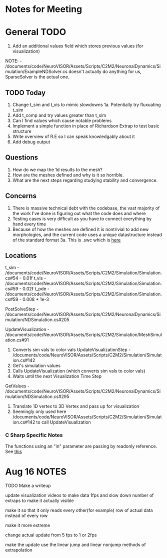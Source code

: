 # Notes for Meeting

# General TODO
1. Add an additional values field which stores previous values (for visualization)


NOTE: - /documents/code/NeuroVISOR/Assets/Scripts/C2M2/NeuronalDynamics/Simulation/ExampleNDSolver.cs doesn't actually do anything for us, SparseSolver is the actual one.


## TODO Today
1. Change t_sim and t_vis to mimic slowdowns
1a. Potentially try fluxuating t_sim
2. Add t_comp and try values greater than t_sim
3. Can I find values which cause notable problems
4. Implement a simple function in place of Richardson Extrap to test basic structure
5. Write overview of R.E so I can speak knowledgably about it
6. Add debug output

## Questions
1. How do we map the 1d results to the mesh?
2. How are the meshes defined and why is it so horrible.
3. What are the next steps regarding studying stability and convergence.

## Concerns
1. There is massive technical debt with the codebase, the vast majority of the work I've done is figuring out what the code does and where
2. Testing cases is very difficult as you have to connect everything by hand every time
3. Because of how the meshes are defined it is nontrivial to add new morphologies, and the current code uses a unique datastructure instead of the standard format 
3a. This is .swc which is [here](http://www.neuronland.org/NLMorphologyConverter/MorphologyFormats/SWC/Spec.html)

## Locations
t_sim - /documents/code/NeuroVISOR/Assets/Scripts/C2M2/Simulation/Simulation.cs#54
      - 0.01f
t_vis - /documents/code/NeuroVISOR/Assets/Scripts/C2M2/Simulation/Simulation.cs#59
      - 0.02f
t_pde - /documents/code/NeuroVISOR/Assets/Scripts/C2M2/Simulation/Simulation.cs#59
      - 0.008 * 1e-3

PostSolveStep - /documents/code/NeuroVISOR/Assets/Scripts/C2M2/NeuronalDynamics/Simulation/NDSimulation.cs#205


UpdateVisualization - /documents/code/NeuroVISOR/Assets/Scripts/C2M2/Simulation/MeshSimulation.cs#91
1. Converts sim vals to color vals
UpdateVisualizationStep - /documents/code/NeuroVISOR/Assets/Scripts/C2M2/Simulation/Simulation.cs#142
1. Get's simulation values
2. Calls UpdateVisualization (which converts sim vals to color vals)
3. Waits until the next Visualization Time Step

GetValues - /documents/code/NeuroVISOR/Assets/Scripts/C2M2/NeuronalDynamics/Simulation/NDSimulation.cs#295
1. Translate 1D vertex to 3D Vertex and pass up for visualization
2. Seemingly only used here /documents/code/NeuroVISOR/Assets/Scripts/C2M2/Simulation/Simulation.cs#142 to call UpdateVisualization


### C Sharp Specific Notes
The functions using an "in" parameter are passing by readonly reference. See [this](https://stackoverflow.com/questions/52820372/why-would-one-ever-use-the-in-parameter-modifier-in-c)


# Aug 16 NOTES

TODO Make a writeup

update visualization videos to make data 1fps and slow down number of extraps to make it actually visible

make it so that it only reads every other(for example) row of actual data instead of every row

make it more extreme

change actual update from 5 fps to 1 or 2fps 

make the update use the linear jump and linear nonjump methods of extrapolation
